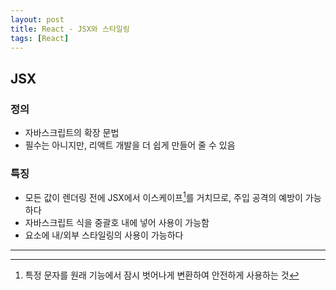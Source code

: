 ```yaml
---
layout: post
title: React - JSX와 스타일링
tags: [React]
---
```


## JSX

### 정의

- 자바스크립트의 확장 문법
- 필수는 아니지만, 리액트 개발을 더 쉽게 만들어 줄 수 있음

### 특징

- 모든 값이 렌더링 전에 JSX에서 이스케이프[^1]를 거치므로, 주입 공격의 예방이 가능하다
- 자바스크립트 식을 중괄호 내에 넣어 사용이 가능함
- 요소에 내/외부 스타일링의 사용이 가능하다

---

[^1]: 특정 문자를 원래 기능에서 잠시 벗어나게 변환하여 안전하게 사용하는 것

